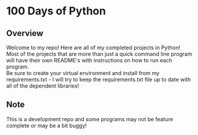 # 100 Days of Python

## Overview
  Welcome to my repo! Here are all of my completed projects in Python! <br>
  Most of the projects that are more than just a quick command line program will have their own README's with instructions on how to run each program. <br>
  Be sure to create your virtual environment and install from my requirements.txt -  I will try to keep the requirements.txt file up to date with all of the dependent libraries!

## Note
  This is a development repo and some programs may not be feature complete or may be a bit buggy!
